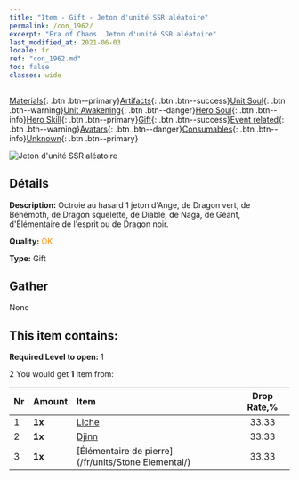 ```yaml
---
title: "Item - Gift - Jeton d'unité SSR aléatoire"
permalink: /con_1962/
excerpt: "Era of Chaos  Jeton d'unité SSR aléatoire"
last_modified_at: 2021-06-03
locale: fr
ref: "con_1962.md"
toc: false
classes: wide
---
```

 [Materials](/ItemsFR/){: .btn .btn--primary}[Artifacts](/ItemsFR/Artifacts/){: .btn .btn--success}[Unit Soul](/ItemsFR/UnitSoul/){: .btn .btn--warning}[Unit Awakening](/ItemsFR/UnitAwakening/){: .btn .btn--danger}[Hero Soul](/ItemsFR/HeroSoul/){: .btn .btn--info}[Hero Skill](/ItemsFR/HeroSkill/){: .btn .btn--primary}[Gift](/ItemsFR/Gift/){: .btn .btn--success}[Event related](/ItemsFR/Events/){: .btn .btn--warning}[Avatars](/ItemsFR/Avatars/){: .btn .btn--danger}[Consumables](/ItemsFR/Consumables/){: .btn .btn--info}[Unknown](/ItemsFR/Unknown/){: .btn .btn--primary}

 ![Jeton d'unité SSR aléatoire](/images/t/i_907200.png)

## Détails
 **Description:** Octroie au hasard 1 jeton d'Ange, de Dragon vert, de Béhémoth, de Dragon squelette, de Diable, de Naga, de Géant, d'Élémentaire de l'esprit ou de Dragon noir.

 **Quality:** <span style="color: #FF8C00">OK</span>

 **Type:** Gift

## Gather

  None

## This item contains:

 **Required Level to open:** 1

 2 You would get **1** item  from:

  | Nr | Amount |     Item    | Drop Rate,% |
  |:---|:-------|:------------|:---------:|
  | 1 |  **1x** | [Liche](/fr/units/Lich/) | 33.33 | 
  | 2 |  **1x** | [Djinn](/fr/units/Genie/) | 33.33 | 
  | 3 |  **1x** | [Élémentaire de pierre](/fr/units/Stone Elemental/) | 33.33 | 
